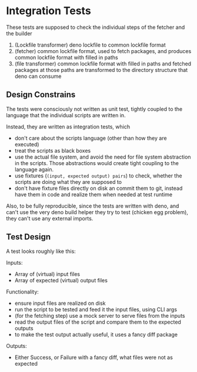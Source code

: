 # Integration Tests

These tests are supposed to check the individual steps of the fetcher and the builder
1. (Lockfile transformer) deno lockfile to common lockfile format
2. (fetcher) common lockfile format, used to fetch packages, and produces common lockfile format with filled in paths
3. (file transformer) common lockfile format with filled in paths and fetched packages at those paths
are transformed to the directory structure that deno can consume

## Design Constrains

The tests were consciously not written as unit test,
tightly coupled to the language that the individual scripts are written in.

Instead, they are written as integration tests, which
- don't care about the scripts language (other than how they are executed)
- treat the scripts as black boxes
- use the actual file system, and avoid the need for file system abstraction in the scripts.
Those abstractions would create tight coupling to the language again.
- use fixtures (`(input, expected output) pairs`) to check, whether the scripts are doing what they are supposed to
- don't have fixture files directly on disk an commit them to git, instead have them in code and realize them when needed at test runtime

Also, to be fully reproducible, since the tests are written with deno,
and can't use the very deno build helper they try to test (chicken egg problem),
they can't use any external imports.

## Test Design

A test looks roughly like this:

Inputs:
- Array of (virtual) input files
- Array of expected (virtual) output files

Functionality:
- ensure input files are realized on disk
- run the script to be tested and feed it the input files, using CLI args
- (for the fetching step) use a mock server to serve files from the inputs
- read the output files of the script and compare them to the expected outputs
- to make the test output actually useful, it uses a fancy diff package

Outputs:
- Either Success, or Failure with a fancy diff, what files were not as expected
